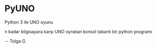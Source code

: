 # PyUNO
Python 3 ile UNO oyunu

n kadar bilgisayara karşı UNO oynatan konsol tabanlı bir python programı

-- Tolga G.


